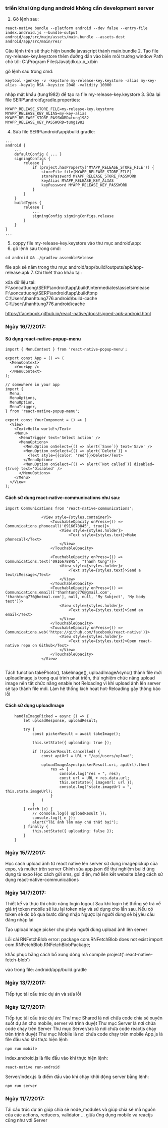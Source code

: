 ### triển khai ứng dụng android không cần development server ###
1. Gõ lệnh sau:
```
react-native bundle --platform android --dev false --entry-file index.android.js --bundle-output android/app/src/main/assets/main.bundle --assets-dest android/app/src/main/res/
```
Câu lệnh trên sẽ thực hiện bundle javascript thành main.bundle
2. Tạo file my-release-key.keystore
thêm đường dẫn vào biến môi trường window Path chỏ tới: C:\Program Files\Java\jdkx.x.x_x\bin

gõ lệnh sau trong cmd:

```
keytool -genkey -v -keystore my-release-key.keystore -alias my-key-alias -keyalg RSA -keysize 2048 -validity 10000
```

nhập mật khẩu (tung1982) để tạo ra file my-release-key.keystore
3. Sửa lại file SERP\android\gradle.properties:
```
MYAPP_RELEASE_STORE_FILE=my-release-key.keystore
MYAPP_RELEASE_KEY_ALIAS=my-key-alias
MYAPP_RELEASE_STORE_PASSWORD=tung1982
MYAPP_RELEASE_KEY_PASSWORD=tung1982
```
4. Sửa file SERP\android\app\build.gradle:
```
...
android {
    ...
    defaultConfig { ... }
    signingConfigs {
        release {
            if (project.hasProperty('MYAPP_RELEASE_STORE_FILE')) {
                storeFile file(MYAPP_RELEASE_STORE_FILE)
                storePassword MYAPP_RELEASE_STORE_PASSWORD
                keyAlias MYAPP_RELEASE_KEY_ALIAS
                keyPassword MYAPP_RELEASE_KEY_PASSWORD
            }
        }
    }
    buildTypes {
        release {
            ...
            signingConfig signingConfigs.release
        }
    }
}
...
```
5. coppy file my-release-key.keystore vào thư mục android\app:
6. gõ lệnh sau trong cmd: 
```
cd android && ./gradlew assembleRelease
```
file apk sẽ năm trong thư mục android/app/build/outputs/apk/app-release.apk
7. Chi thiết thao khảo tại:


xóa dữ liệu tại:
F:\soncattuong\SERP\android\app\build\intermediates\assets\release
F:\soncattuong\SERP\android\app\build\tmp
C:\Users\thanhtung776\.android\build-cache
C:\Users\thanhtung776\.android\cache

https://facebook.github.io/react-native/docs/signed-apk-android.html


###     Ngày 16/7/2017: ###
#### Sử dụng react-native-popup-menu ####
```
import { MenuContext } from 'react-native-popup-menu';

export const App = () => (
  <MenuContext>
    <YourApp />
  </MenuContext>
);

// somewhere in your app
import {
  Menu,
  MenuOptions,
  MenuOption,
  MenuTrigger,
} from 'react-native-popup-menu';

export const YourComponent = () => (
  <View>
    <Text>Hello world!</Text>
    <Menu>
      <MenuTrigger text='Select action' />
      <MenuOptions>
        <MenuOption onSelect={() => alert(`Save`)} text='Save' />
        <MenuOption onSelect={() => alert(`Delete`)} >
          <Text style={{color: 'red'}}>Delete</Text>
        </MenuOption>
        <MenuOption onSelect={() => alert(`Not called`)} disabled={true} text='Disabled' />
      </MenuOptions>
    </Menu>
  </View>
);
```
#### Cách sử dụng react-native-communications  như sau: ####
```
import Communications from 'react-native-communications';

                <View style={styles.container}>
                    <TouchableOpacity onPress={() => Communications.phonecall('0916678845', true)}>
                        <View style={styles.holder}>
                            <Text style={styles.text}>Make phonecall</Text>
                        </View>
                    </TouchableOpacity>

                    <TouchableOpacity onPress={() => Communications.text('0916678845', "Thanh tung")}>
                        <View style={styles.holder}>
                            <Text style={styles.text}>Send a text/iMessage</Text>
                        </View>
                    </TouchableOpacity>
                    <TouchableOpacity onPress={() => Communications.email(['thanhtung776@gmail.com', 'thanhtung776@hotmal.com'], null, null, 'My Subject', 'My body text')}>
                        <View style={styles.holder}>
                            <Text style={styles.text}>Send an email</Text>
                        </View>
                    </TouchableOpacity>
                    <TouchableOpacity onPress={() => Communications.web('https://github.com/facebook/react-native')}>
                        <View style={styles.holder}>
                            <Text style={styles.text}>Open react-native repo on Github</Text>
                        </View>
                    </TouchableOpacity>
                </View>


```

Tách function takePhoto(), takeImage(), uploadImageAsync() thành file mới uploadImage.js
trong quá trình phát triển, thử nghiệm chức năng upload image nên tắt chức năng enable hot Reloading
vì khi upload ảnh lên server sẽ tạo thành file mới. Làm hệ thống kích hoạt hot-Reloading gây thông báo lỗi

#### Cách sử dụng uploadImage  ####
```
    handleImagePicked = async () => {
        let uploadResponse, uploadResult;
        
        try {
            const pickerResult = await takeImage();

            this.setState({ uploading: true });

            if (!pickerResult.cancelled) {
                const apiUrl = URL + "/api/users/upload";
                
                uploadImageAsync(pickerResult.uri, apiUrl).then(
                    res => {
                        console.log("res = ", res);
                        const url = URL + res.data.url;
                        this.setState({ imageUrl: url });
                        console.log("state.imageUrl = ", this.state.imageUrl);
                    }
                )
            }
        } catch (e) {
            // console.log({ uploadResult });
            console.log({ e });
            alert("Tải ảnh lên máy chủ thất bại");
        } finally {
            this.setState({ uploading: false });
        }
    }
```
###     Ngày 15/7/2017: ###
Học cách upload ảnh từ react native lên server sử dụng imagepickup của expo, và multer trên server
Chỉnh sửa app.json để thư nghiệm build ứng dụng từ expo
Học cách gửi sms, gọi điện, mở liên kết website bằng cách sử dụng react-native-communications
###     Ngày 14/7/2017: ###
Thiết kế và thực thi chức năng login logout
Sau khi login hệ thống sẽ trả về giá trị token
mobile sẽ lưu lại token này và sử dụng cho lần sau. Nếu có token sẽ dc bỏ qua bước đăng nhập
Ngược lại người dùng sẽ bị yêu cầu đăng nhập lại

Tạo uploadImage picker cho phép người dùng upload ảnh lên server

Lỗi cài RNFetchBlob
error: package com.RNFetchBlob does not exist
import com.RNFetchBlob.RNFetchBlobPackage;

khắc phục bằng cách bổ xung dòng mã 
compile project(':react-native-fetch-blob')

vào trong file: android/app/build.gradle
###     Ngày 13/7/2017: ###
Tiếp tục tái cấu trúc dự án và sửa lỗi
###     Ngày 12/7/2017: ###
Tiếp tục tái cấu trúc dự án:
Thư mục Shared là nơi chữa code chia sẻ xuyên suốt dự án cho mobile, server và trình duyệt
Thư mục Server là nơi chứa code chạy trên Server
Thư mục Server/src là nơi chứa code reactjs chạy trên trình duyệt
Thư mục Mobile là nơi chứa code chạy trên mobile
App.js là file đầu vào khi thực hiện lệnh 
```
npm run mobile
```
index.android.js là file đầu vào khi thực hiện lệnh:
```
react-native run-android
```
Server/index.js là điểm đầu vào khi chạy khởi động server bằng lệnh:
```
npm run server
```

###     Ngày 11/7/2017:     ###
Tái cấu trúc dự án giúp chia sẻ node_modules và giúp chia sẻ mã nguồn của các actions, reducers, validator ... giữa ứng dụng mobile và reactjs cũng như với Server
